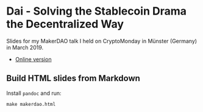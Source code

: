 # Dai - Solving the Stablecoin Drama the Decentralized Way

Slides for my MakerDAO talk I held on CryptoMonday in Münster (Germany) in March 2019.

* [Online version](https://lordi.github.io/makerdao-talk/makerdao.html)

## Build HTML slides from Markdown

Install ``pandoc`` and run:

    make makerdao.html
